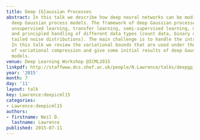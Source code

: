 ```yaml
---
title: Deep {G}aussian Processes
abstract: In this talk we describe how deep neural networks can be modified to produce
  deep Gaussian process models. The framework of deep Gaussian processes allow for
  unsupervised learning, transfer learning, semi-supervised learning, multi-task learning
  and principled handling of different data types (count data, binary data, heavy
  tailed noise distributions). The main challenge is to handle the intractabilities.
  In this talk we review the variational bounds that are used under the framework
  of variational compression and give some initial results of deep Gaussian process
  models.
venue: Deep Learning Workshop @ICML2015
linkpdf: http://staffwww.dcs.shef.ac.uk/people/N.Lawrence/talks/deepgp_icmldeep15.pdf
year: '2015'
month: 7
day: '11'
layout: talk
key: Lawrence:deepicml15
categories:
- Lawrence:deepicml15
authors:
- firstname: Neil D.
  lastname: Lawrence
published: 2015-07-11
---
```

